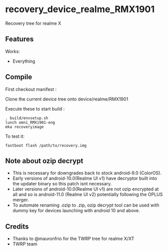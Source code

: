# recovery_device_realme_RMX1901
Recovery tree for realme X

## Features

Works:

 - Everything

## Compile

First checkout manifest :

Clone the current device tree onto device/realme/RMX1901


Execute these to start build :

```
. build/envsetup.sh
lunch omni_RMX1901-eng
mka recoveryimage
```

To test it:

```
fastboot flash /path/to/recovery.img
```

## Note about ozip decrypt
* This is necessary for downgrades back to stock android-9.0 (ColorOS).
* Early versions of android-10.0(Realme UI v1) have decryptor built into the updater binary so this patch isnt necessary.
* Later versions of android-10.0(Realme UI v1) are not ozip encrypted at all and so is android-11.0 (Realme UI v2) potentially following the OPLUS merger.
* To automate renaming .ozip to .zip, ozip decrypt tool can be used with dummy key for devices launching with android 10 and above.

## Credits

- Thanks to @mauronfrio for the TWRP tree for realme X/XT
- TWRP team
